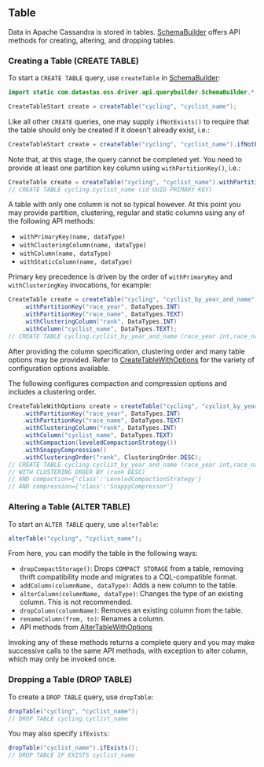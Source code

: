 ## Table

Data in Apache Cassandra is stored in tables.  [SchemaBuilder] offers API methods for creating,
altering, and dropping tables.

### Creating a Table (CREATE TABLE)

To start a `CREATE TABLE` query, use `createTable` in [SchemaBuilder]:

```java
import static com.datastax.oss.driver.api.querybuilder.SchemaBuilder.*;

CreateTableStart create = createTable("cycling", "cyclist_name");
```

Like all other `CREATE` queries, one may supply `ifNotExists()` to require that the table should
only be created if it doesn't already exist, i.e.:

```java
CreateTableStart create = createTable("cycling", "cyclist_name").ifNotExists();
```

Note that, at this stage, the query cannot be completed yet.  You need to provide at least one
partition key column using `withPartitionKey()`, i.e.:

```java
CreateTable create = createTable("cycling", "cyclist_name").withPartitionKey("id", DataTypes.UUID);
// CREATE TABLE cycling.cyclist_name (id UUID PRIMARY KEY)
```

A table with only one column is not so typical however.  At this point you may provide partition,
clustering, regular and static columns using any of the following API methods:

* `withPrimaryKey(name, dataType)`
* `withClusteringColumn(name, dataType)`
* `withColumn(name, dataType)`
* `withStaticColumn(name, dataType)`

Primary key precedence is driven by the order of `withPrimaryKey` and `withClusteringKey`
invocations, for example:


```java
CreateTable create = createTable("cycling", "cyclist_by_year_and_name")
    .withPartitionKey("race_year", DataTypes.INT)
    .withPartitionKey("race_name", DataTypes.TEXT)
    .withClusteringColumn("rank", DataTypes.INT)
    .withColumn("cyclist_name", DataTypes.TEXT);
// CREATE TABLE cycling.cyclist_by_year_and_name (race_year int,race_name text,rank int,cyclist_name text,PRIMARY KEY((race_year,race_name),rank))
```

After providing the column specification, clustering order and many table options may be provided. 
Refer to [CreateTableWithOptions] for the variety of configuration options available.

The following configures compaction and compression options and includes a clustering order.

```java
CreateTableWithOptions create = createTable("cycling", "cyclist_by_year_and_name")
    .withPartitionKey("race_year", DataTypes.INT)
    .withPartitionKey("race_name", DataTypes.TEXT)
    .withClusteringColumn("rank", DataTypes.INT)
    .withColumn("cyclist_name", DataTypes.TEXT)
    .withCompaction(leveledCompactionStrategy())
    .withSnappyCompression()
    .withClusteringOrder("rank", ClusteringOrder.DESC);
// CREATE TABLE cycling.cyclist_by_year_and_name (race_year int,race_name text,rank int,cyclist_name text,PRIMARY KEY((race_year,race_name),rank))
// WITH CLUSTERING ORDER BY (rank DESC)
// AND compaction={'class':'LeveledCompactionStrategy'}
// AND compression={'class':'SnappyCompressor'}
```

### Altering a Table (ALTER TABLE)

To start an `ALTER TABLE` query, use `alterTable`:

```java
alterTable("cycling", "cyclist_name");
```

From here, you can modify the table in the following ways:

* `dropCompactStorage()`: Drops `COMPACT STORAGE` from a table, removing thrift compatibility mode
  and migrates to a CQL-compatible format.
* `addColumn(columnName, dataType)`: Adds a new column to the table.
* `alterColumn(columnName, dataType)`: Changes the type of an existing column.  This is not
  recommended.
* `dropColumn(columnName)`: Removes an existing column from the table.
* `renameColumn(from, to)`: Renames a column.
* API methods from [AlterTableWithOptions]

Invoking any of these methods returns a complete query and you may make successive calls to the same
API methods, with exception to alter column, which may only be invoked once.

### Dropping a Table (DROP TABLE)

To create a `DROP TABLE` query, use `dropTable`:

```java
dropTable("cycling", "cyclist_name");
// DROP TABLE cycling.cyclist_name
```

You may also specify `ifExists`:

```java
dropTable("cyclist_name").ifExists();
// DROP TABLE IF EXISTS cyclist_name
```

[SchemaBuilder]:          https://docs.datastax.com/en/drivers/java/4.2/com/datastax/oss/driver/api/querybuilder/SchemaBuilder.html
[CreateTableWithOptions]: https://docs.datastax.com/en/drivers/java/4.2/com/datastax/oss/driver/api/querybuilder/schema/CreateTableWithOptions.html
[AlterTableWithOptions]:  https://docs.datastax.com/en/drivers/java/4.2/com/datastax/oss/driver/api/querybuilder/schema/AlterTableWithOptions.html
